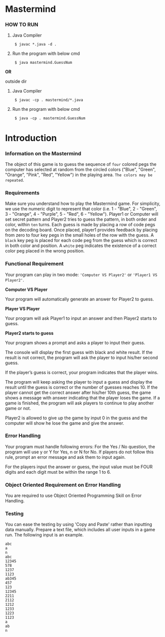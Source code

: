 # Mastermind

### __HOW TO RUN__

1. Java Compiler

        $ javac *.java -d .

2. Run the program with below cmd
   
        $ java mastermind.GuessNum

__OR__

outside dir

1. Java Compiler

        $ javac -cp . mastermind/*.java

2. Run the program with below cmd

        $ java -cp . mastermind.GuessNum

# Introduction

### __Information on the Mastermind__

The object of this game is to guess the sequence of `four` colored pegs the computer has selected at random from the circled colors ("Blue", "Green", "Orange", "Pink", "Red", "Yellow") in the playing area. `The colors may be repeated`.


### __Requirements__

Make sure you understand how to play the Mastermind game. For simplicity, we use the numeric digit to represent that color (i.e. 1 - "Blue", 2 - "Green", 3 - "Orange", 4 - "Purple", 5 - "Red", 6 - "Yellow"). 
Player1 or Computer will set secret pattern and Player2 tries to guess the pattern, in both order and color, within `ten` turns. 
Each guess is made by placing a row of code pegs on the decoding board. Once placed, player1 provides feedback by placing from zero to four key pegs in the small holes of the row with the guess. A `black` key peg is placed for each code peg from the guess which is correct in both color and position. A `white` peg indicates the existence of a correct color peg placed in the wrong position.


### __Functional Requirement__

Your program can play in two mode: `'Computer VS Player2'` or `'Player1 VS Player2'`.

__Computer VS Player__

Your program will automatically generate an answer for Player2 to guess.

__Player VS Player__

Your program will ask Player1 to input an answer and then Player2 starts to guess.

__Player2 starts to guess__

Your program shows a prompt and asks a player to input their guess.

The console will display the first guess with black and white result. If the result is not correct, the program will ask the player to input his/her second guess.

If the player’s guess is correct, your program indicates that the player wins.

The program will keep asking the player to input a guess and display the result until the guess is correct or the number of guesses reaches 10.
If the player cannot get the correct answer after his/her 10th guess, the game shows a message with answer indicating that the player loses the game.
If a game is finished, the program will ask players to continue to play another game or not.

Player2 is allowed to give up the game by input 0 in the guess and the computer will show he lose the game and give the answer.

### __Error Handling__

Your program must handle following errors:
For the Yes / No question, the program will use y or Y for Yes, n or N for No. If players do not follow this rule, prompt an error message and ask them to input again.

For the players input the answer or guess, the input value must be FOUR digits and each digit must be within the range 1 to 6.

### __Object Oriented Requirement on Error Handling__

You are required to use Object Oriented Programming Skill on Error Handling.

### __Testing__

You can ease the testing by using 'Copy and Paste' rather than inputting data manually. Prepare a text file, which includes all user inputs in a game run. The following input is an example. 

    abc
    a
    n
    abc
    12345
    578
    1237
    1123
    ab345
    457
    123
    12345
    2211
    2112
    1212
    1233
    1223
    1123
    a
    ab
    n
